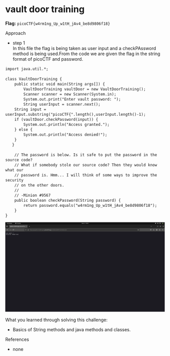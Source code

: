 # vault door training

**Flag:** `picoCTF{w4rm1ng_Up_w1tH_jAv4_be8d9806f18}`

Approach

- step 1<br>
In this file the flag is being taken as user input and a checkPAssword method is being used.From the code we are given the flag in the string format of picoCTF and password.

```
import java.util.*;

class VaultDoorTraining {
    public static void main(String args[]) {
        VaultDoorTraining vaultDoor = new VaultDoorTraining();
        Scanner scanner = new Scanner(System.in); 
        System.out.print("Enter vault password: ");
        String userInput = scanner.next();
	String input = userInput.substring("picoCTF{".length(),userInput.length()-1);
	if (vaultDoor.checkPassword(input)) {
	    System.out.println("Access granted.");
	} else {
	    System.out.println("Access denied!");
	}
   }

    // The password is below. Is it safe to put the password in the source code?
    // What if somebody stole our source code? Then they would know what our
    // password is. Hmm... I will think of some ways to improve the security
    // on the other doors.
    //
    // -Minion #9567
    public boolean checkPassword(String password) {
        return password.equals("w4rm1ng_Up_w1tH_jAv4_be8d9806f18");
    }
}
```



![](https://github.com/adityachawla005/cryptonite_taskphase_Aditya/raw/main/TP2/Web%20Exploitation/assets/rob.png)



What you learned through solving this challenge:
<br>
- Basics of String methods and java methods and classes.


References
<br>
- none
